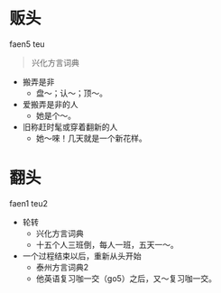 # 贩头
faen5 teu
> 兴化方言词典
- 搬弄是非
  - 盘～；认～；顶～。
- 爱搬弄是非的人
  - 她是个～。
- 旧称赶时髦或穿着翻新的人
  - 她～唻！几天就是一个新花样。

# 翻头
faen1 teu2
+ 轮转
  * 兴化方言词典
  - 十五个人三班倒，每人一班，五天一～。
+ 一个过程结束以后，重新从头开始
  * 泰州方言词典2
  - 他英语复习咖一交（go5）之后，又～复习咖一交。
